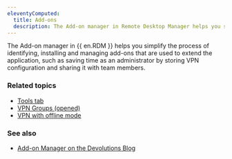 ```yaml
---
eleventyComputed:
  title: Add-ons
  description: The Add-on manager in Remote Desktop Manager helps you simplify the process of identifying, installing and managing add-ons that are used to extend the application, such as saving time as an administrator by storing VPN configuration and sharing it with team members.
---
```


The Add-on manager in {{ en.RDM }} helps you simplify the process of identifying, installing and managing add-ons that are used to extend the application, such as saving time as an administrator by storing VPN configuration and sharing it with team members.

### Related topics  

* [Tools tab](https://docs.devolutions.net/rdm/windows/commands/tools/#managers) 
* [VPN Groups (opened)](https://docs.devolutions.net/rdm/windows/commands/view/panels/opened-sessions/#vpn-groups-opened)  
* [VPN with offline mode](https://docs.devolutions.net/kb/remote-desktop-manager/how-to-articles/vpn-with-offline-mode/)   

### See also  

* [Add-on Manager on the Devolutions Blog](https://blog.devolutions.net/2019/06/improved-feature-rdm-add-on-manager/)